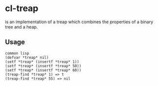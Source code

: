 # cl-treap

is an implementation of a treap which combines the properties of a binary tree and a heap.

## Usage

    common lisp
    (defvar *treap* nil)
    (setf *treap* (insertf *treap* 1))
    (setf *treap* (insertf *treap* 50))
    (setf *treap* (insertf *treap* 60))
    (treap-find *treap* 1) => t
    (treap-find *treap* 55) => nil
